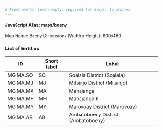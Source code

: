 ```yaml
---
# Front matter (even empty) required for Jekyll to process
---
```


#### JavaScript Alias: maps/boeny

Map Name: Boeny
Dimensions (Width x Height): 600x460

### List of Entities

ID | Short label | Label
---|---|---|
MG.MA.SO|SO|Soalala District (Soalala)
MG.MA.MJ|MJ|Mitsinjo District (Mitsinjo)
MG.MA.MA|MA|Mahajanga
MG.MA.MH|MH|Mahajanga II
MG.MA.MY|MY|Marovoay District (Marovoay)
MG.MA.AB|AB|Ambatoboeny District (Ambatoboeny)
